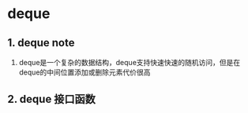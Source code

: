 # deque

## 1. deque note

1. deque是一个复杂的数据结构，deque支持快速快速的随机访问，但是在deque的中间位置添加或删除元素代价很高      

## 2. deque 接口函数

